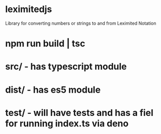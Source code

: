 # leximitedjs

Library for converting numbers or strings to and from Leximited Notation

# npm run build | tsc

# src/ - has typescript module

# dist/ - has es5 module

# test/ - will have tests and has a fiel for running index.ts via deno
